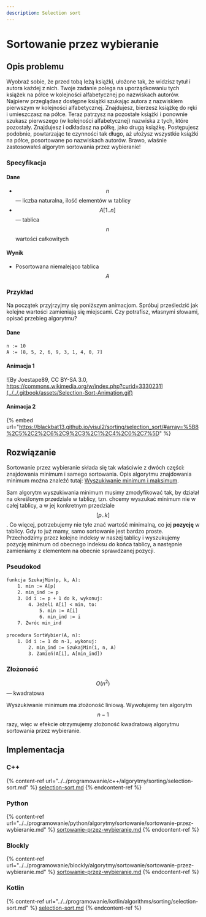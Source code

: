 ```yaml
---
description: Selection sort
---
```


# Sortowanie przez wybieranie

## Opis problemu

Wyobraź sobie, że przed tobą leżą książki, ułożone tak, że widzisz tytuł i autora każdej z nich. Twoje zadanie polega na uporządkowaniu tych książek na półce w kolejności alfabetycznej po nazwiskach autorów. Najpierw przeglądasz dostępne książki szukając autora z nazwiskiem pierwszym w kolejności alfabetycznej. Znajdujesz, bierzesz książkę do ręki i umieszczasz na półce. Teraz patrzysz na pozostałe książki i ponownie szukasz pierwszego (w kolejności alfabetycznej) nazwiska z tych, które pozostały. Znajdujesz i odkładasz na półkę, jako drugą książkę. Postępujesz podobnie, powtarzając te czynności tak długo, aż ułożysz wszystkie książki na półce, posortowane po nazwiskach autorów. Brawo, właśnie zastosowałeś algorytm sortowania przez wybieranie!

### Specyfikacja

#### Dane

* $$n$$ — liczba naturalna, ilość elementów w tablicy
* $$A[1..n]$$ — tablica $$n$$ wartości całkowitych

#### Wynik

* Posortowana niemalejąco tablica $$A$$

### Przykład

Na początek przyjrzyjmy się poniższym animacjom. Spróbuj prześledzić jak kolejne wartości zamieniają się miejscami. Czy potrafisz, własnymi słowami, opisać przebieg algorytmu?

#### Dane

```
n := 10
A := [8, 5, 2, 6, 9, 3, 1, 4, 0, 7]
```

#### Animacja 1

![By Joestape89, CC BY-SA 3.0, https://commons.wikimedia.org/w/index.php?curid=3330231](../../.gitbook/assets/Selection-Sort-Animation.gif)

#### Animacja 2

{% embed url="https://blackbat13.github.io/visul2/sorting/selection_sort/#array=%5B8%2C5%2C2%2C6%2C9%2C3%2C1%2C4%2C0%2C7%5D" %}

## Rozwiązanie

Sortowanie przez wybieranie składa się tak właściwie z dwóch części: znajdowania minimum i samego sortowania. Opis algorytmu znajdowania minimum można znaleźć tutaj: [Wyszukiwanie minimum i maksimum](../wyszukiwanie/min-or-max.md).

Sam algorytm wyszukiwania minimum musimy zmodyfikować tak, by działał na określonym przedziale w tablicy, tzn. chcemy wyszukać minimum nie w całej tablicy, a w jej konkretnym przedziale $$[p..k]$$. Co więcej, potrzebujemy nie tyle znać wartość minimalną, co jej **pozycję** w tablicy. Gdy to już mamy, samo sortowanie jest bardzo proste. Przechodzimy przez kolejne indeksy w naszej tablicy i wyszukujemy pozycję minimum od obecnego indeksu do końca tablicy, a następnie zamieniamy z elementem na obecnie sprawdzanej pozycji.

### Pseudokod

```
funkcja SzukajMin(p, k, A):
    1. min := A[p]
    2. min_ind := p
    3. Od i := p + 1 do k, wykonuj:
        4. Jeżeli A[i] < min, to:
            5. min := A[i]
            6. min_ind := i
    7. Zwróc min_ind

procedura SortWybier(A, n):
    1. Od i := 1 do n-1, wykonuj:
        2. min_ind := SzukajMin(i, n, A)
        3. Zamień(A[i], A[min_ind])
```

### Złożoność

$$O(n^2)$$ — kwadratowa

Wyszukiwanie minimum ma złożoność liniową. Wywołujemy ten algorytm $$n-1$$ razy, więc w efekcie otrzymujemy złożoność kwadratową algorytmu sortowania przez wybieranie.

## Implementacja

### C++

{% content-ref url="../../programowanie/c++/algorytmy/sorting/selection-sort.md" %}
[selection-sort.md](../../programowanie/c++/algorytmy/sorting/selection-sort.md)
{% endcontent-ref %}

### Python

{% content-ref url="../../programowanie/python/algorytmy/sortowanie/sortowanie-przez-wybieranie.md" %}
[sortowanie-przez-wybieranie.md](../../programowanie/python/algorytmy/sortowanie/sortowanie-przez-wybieranie.md)
{% endcontent-ref %}

### Blockly

{% content-ref url="../../programowanie/blockly/algorytmy/sortowanie/sortowanie-przez-wybieranie.md" %}
[sortowanie-przez-wybieranie.md](../../programowanie/blockly/algorytmy/sortowanie/sortowanie-przez-wybieranie.md)
{% endcontent-ref %}

### Kotlin

{% content-ref url="../../programowanie/kotlin/algorithms/sorting/selection-sort.md" %}
[selection-sort.md](../../programowanie/kotlin/algorithms/sorting/selection-sort.md)
{% endcontent-ref %}